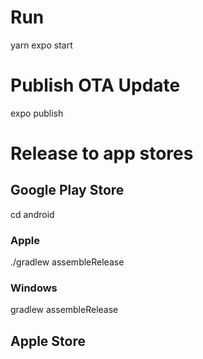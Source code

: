 # Run 
yarn
expo start

# Publish OTA Update

expo publish

# Release to app stores
## Google Play Store
cd android
### Apple
./gradlew assembleRelease 
### Windows
gradlew assembleRelease 

## Apple Store